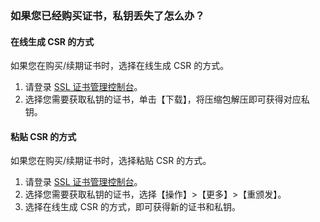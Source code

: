 
### 如果您已经购买证书，私钥丢失了怎么办？

#### 在线生成 CSR 的方式
如果您在购买/续期证书时，选择在线生成 CSR 的方式。
1. 请登录 [SSL 证书管理控制台](https://console.cloud.tencent.com/ssl)。
2. 选择您需要获取私钥的证书，单击【下载】，将压缩包解压即可获得对应私钥。

#### 粘贴 CSR 的方式
如果您在购买/续期证书时，选择粘贴 CSR 的方式。
1. 请登录 [SSL 证书管理控制台](https://console.cloud.tencent.com/ssl)。
2. 选择您需要获取私钥的证书，选择【操作】>【更多】>【重颁发】。
3. 选择在线生成 CSR 的方式，即可获得新的证书和私钥。
